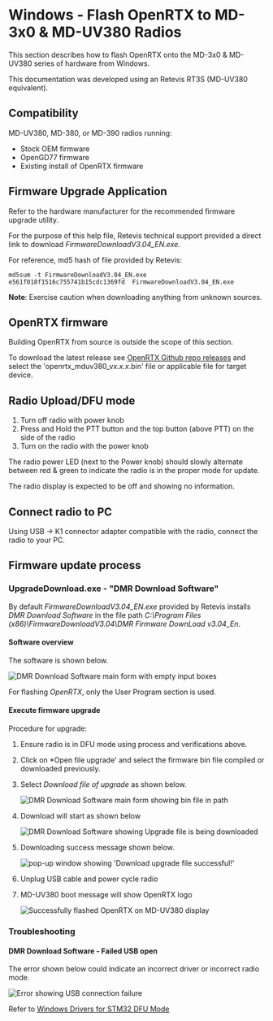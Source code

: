 # Windows - Flash OpenRTX to MD-3x0 & MD-UV380 Radios

This section describes how to flash OpenRTX onto the MD-3x0 & MD-UV380 series of hardware from Windows.

This documentation was developed using an Retevis RT3S (MD-UV380 equivalent).

## Compatibility

MD-UV380, MD-380, or MD-390 radios running:

- Stock OEM firmware
- OpenGD77 firmware
- Existing install of OpenRTX firmware

## Firmware Upgrade Application

Refer to the hardware manufacturer for the recommended firmware upgrade utility.

For the purpose of this help file, Retevis technical support provided a direct link to download *FirmwareDownloadV3.04_EN.exe*. 

For reference, md5 hash of file provided by Retevis:

```text
md5sum -t FirmwareDownloadV3.04_EN.exe 
e561f018f1516c755741b15cdc1369fd  FirmwareDownloadV3.04_EN.exe
```

**Note**: Exercise caution when downloading anything from unknown sources.

## OpenRTX firmware

Building OpenRTX from source is outside the scope of this section. 

To download the latest release see [OpenRTX Github repo releases](https://github.com/OpenRTX/OpenRTX/releases) and select the 'openrtx_mduv380_v*x.x.x*.bin' file or applicable file for target device.

## Radio Upload/DFU mode

1. Turn off radio with power knob
2. Press and Hold the PTT button and the top button (above PTT) on the side of the radio
3. Turn on the radio with the power knob

The radio power LED (next to the Power knob) should slowly alternate between red & green to indicate the radio is in the proper mode for update.

The radio display is expected to be off and showing no information.

## Connect radio to PC

Using USB -> K1 connector adapter compatible with the radio, connect the radio to your PC.

## Firmware update process

### UpgradeDownload.exe - "DMR Download Software"

By default *FirmwareDownloadV3.04_EN.exe* provided by Retevis installs *DMR Download Software* in the file path *C:\Program Files (x86)\FirmwareDownloadV3.04\DMR Firmware DownLoad v3.04_En*.

#### Software overview

The software is shown below.

![DMR Download Software main form with empty input boxes](../_media/uv380_flash_win_UpgradeDownloadSW_blank.jpg)

For flashing *OpenRTX*, only the User Program section is used.

#### Execute firmware upgrade

Procedure for upgrade:

1. Ensure radio is in DFU mode using process and verifications above.
2. Click on *Open file upgrade' and select the firmware bin file compiled or downloaded previously.
3. Select *Download file of upgrade* as shown below.

    ![DMR Download Software main form showing bin file in path](../_media/uv380_flash_win_UpgradeDownloadSW_downloadFile.jpg)

4. Download will start as shown below

    ![DMR Download Software showing Upgrade file is being downloaded](../_media/uv380_flash_win_UpgradeDownloadSW_downloading.jpg)

5. Downloading success message shown below.

    ![pop-up window showing 'Download upgrade file successful!'](../_media/uv380_flash_win_UpgradeDownloadSW_complete.jpg)

6. Unplug USB cable and power cycle radio
7. MD-UV380 boot message will show OpenRTX logo

    ![Successfully flashed OpenRTX on MD-UV380 display](../_media/uv380_flash_openrtx_logo.jpg)

### Troubleshooting

#### DMR Download Software - Failed USB open

The error shown below could indicate an incorrect driver or incorrect radio mode.

![Error showing USB connection failure](../_media/uv380_flash_win_UpgradeDownloadSW_openfailed.jpg)

Refer to [Windows Drivers for STM32 DFU Mode](./win-stm32drivers.md)